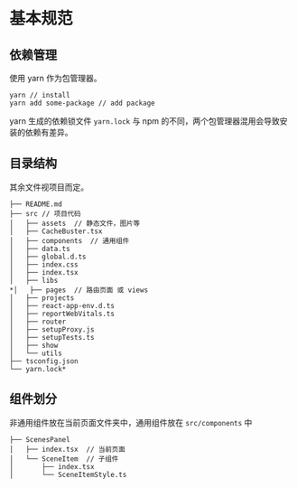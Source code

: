 # 基本规范

## 依赖管理

使用 yarn 作为包管理器。

```tsx
yarn // install
yarn add some-package // add package
```

yarn 生成的依赖锁文件 `yarn.lock` 与 npm 的不同，两个包管理器混用会导致安装的依赖有差异。

## 目录结构

其余文件视项目而定。

```tsx
├── README.md
├── src // 项目代码
│   ├── assets  // 静态文件，图片等
│   ├── CacheBuster.tsx
│   ├── components  // 通用组件
│   ├── data.ts
│   ├── global.d.ts
│   ├── index.css
│   ├── index.tsx
│   ├── libs
*│   ├── pages  // 路由页面 或 views
│   ├── projects
│   ├── react-app-env.d.ts
│   ├── reportWebVitals.ts
│   ├── router
│   ├── setupProxy.js
│   ├── setupTests.ts
│   ├── show
│   └── utils
├── tsconfig.json
└── yarn.lock*
```

## 组件划分

非通用组件放在当前页面文件夹中，通用组件放在 `src/components` 中

```tsx
├── ScenesPanel
│   ├── index.tsx  // 当前页面
│   └── SceneItem  // 子组件
│       ├── index.tsx
│       └── SceneItemStyle.ts
```